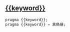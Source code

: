 <a name="{{keyword}}"></a>
## [{{keyword}}](#{{id}})

```sql
pragma {{keyword}};
pragma {{keyword}} = 真偽値;
```

